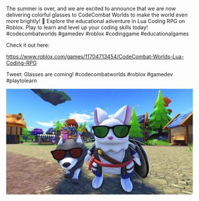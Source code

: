 The summer is over, and we are excited to announce that we are now delivering colorful glasses to CodeCombat Worlds to make the world even more brightly! 🌈 Explore the educational adventure in Lua Coding RPG on Roblox. Play to learn and level up your coding skills today! #codecombatworlds #gamedev #roblox #codinggame #educationalgames



Check it out here: 

https://www.roblox.com/games/11704713454/CodeCombat-Worlds-Lua-Coding-RPG


Tweet:
Glasses are coming! #codecombatworlds #roblox #gamedev #playtolearn

![Chinzilla Glasses](../Assets/timberwoof-chinzilla-glasses-codecombat-worlds.png)